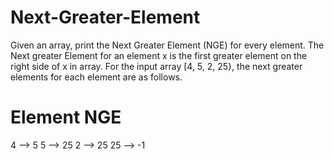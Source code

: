 # Next-Greater-Element
Given an array, print the Next Greater Element (NGE) for every element. The Next greater Element for an element x is the first greater element on the right side of x in array. 
For the input array [4, 5, 2, 25}, the next greater elements for each element are as follows.
# Element       NGE
   4      -->   5
   5      -->   25
   2      -->   25
   25     -->   -1
